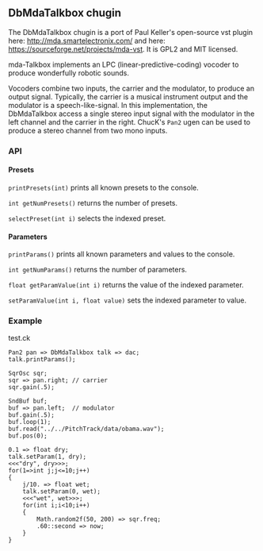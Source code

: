 ## DbMdaTalkbox chugin

The DbMdaTalkbox chugin is a port of Paul Keller's open-source
vst plugin here: http://mda.smartelectronix.com/ and
here: https://sourceforge.net/projects/mda-vst. It is
GPL2 and MIT licensed.

mda-Talkbox implements an LPC (linear-predictive-coding) vocoder to
produce wonderfully robotic sounds.  

Vocoders combine two inputs, the carrier and the modulator, to produce
an output signal.  Typically, the carrier is a musical instrument output
and the modulator is a speech-like-signal.  In this implementation,
the DbMdaTalkbox access a single stereo input signal with the modulator
in the left channel and the carrier in the right.  ChucK's `Pan2` ugen
can be used to produce a stereo channel from two mono inputs.

### API

#### Presets

`printPresets(int)` prints all known presets to the console.

`int getNumPresets()` returns the number of presets.
 
`selectPreset(int i)` selects the indexed preset.

#### Parameters

`printParams()` prints all known parameters and values to the console.

`int getNumParams()` returns the number of parameters.

`float getParamValue(int i)` returns the value of the indexed parameter.

`setParamValue(int i, float value)` sets the indexed parameter to value.

### Example

test.ck

```ck
Pan2 pan => DbMdaTalkbox talk => dac;
talk.printParams();

SqrOsc sqr;
sqr => pan.right; // carrier
sqr.gain(.5);

SndBuf buf;
buf => pan.left;  // modulator
buf.gain(.5);
buf.loop(1);
buf.read("../../PitchTrack/data/obama.wav");
buf.pos(0);

0.1 => float dry;
talk.setParam(1, dry);
<<<"dry", dry>>>;
for(1=>int j;j<=10;j++)
{
    j/10. => float wet; 
    talk.setParam(0, wet);
    <<<"wet", wet>>>;
    for(int i;i<10;i++)
    {
        Math.random2f(50, 200) => sqr.freq;
        .60::second => now;
    }
}
```
